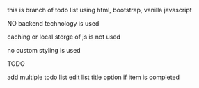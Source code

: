 this is branch of todo list using html, bootstrap, vanilla javascript

NO backend technology is used

caching or local storge of js is not used

no custom styling is used


TODO

add multiple todo list 
edit list title
option if item is completed